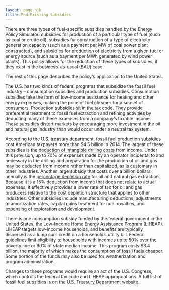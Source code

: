 ```yaml
---
layout: page.njk
title: End Existing Subsidies
---
```

There are three types of fuel-specific subsidies handled by the Energy Policy Simulator: subsidies for production of a particular type of fuel (such as coal or crude oil), subsidies for construction of a type of electricity generation capacity (such as a payment per MW of coal power plant constructed), and subsidies for production of electricity from a given fuel or energy source (such as a payment per MWh generated by wind power plants).  This policy allows for the reduction of these types of subsidies, if they exist in the business-as-usual (BAU) case.

The rest of this page describes the policy's application to the United States.

The U.S. has two kinds of federal programs that subsidize the fossil fuel industry – consumption subsidies and production subsidies.  Consumption subsidies take the form of low-income assistance for heating and other energy expenses, making the price of fuel cheaper for a subset of consumers.  Production subsidies sit in the tax code.  They provide preferential treatment to fossil fuel extraction and refining activities by deducting many of these expenses from a company’s taxable income.  These subsidies distort markets by encouraging more investment in the oil and natural gas industry than would occur under a neutral tax system.

According to the [U.S. treasury department](http://www.treasury.gov/open/Documents/USA%20FFSR%20progress%20report%20to%20G20%202014%20Final.pdf), fossil fuel production subsidies cost American taxpayers more than $4.5 billion in 2014.  The largest of these subsidies is the [deduction of intangible drilling costs](http://crfb.org/blogs/tax-break-down-intangible-drilling-costs) from income.  Under this provision, up to 70% of expenses made by an operator incidental to and necessary in the drilling and preparation for the production of oil and gas may be deducted from income rather than capitalized, as is customary in other industries.  Another large subsidy that costs over a billion dollars annually is the [percentage depletion rate](http://www.middletonraines.com/blog/oil-and-gas-accounting-tax-depletion-simplified) for oil and natural gas extraction.  Because it is a 15% deduction from income that does not relate to actual expenses, it effectively provides a lower rate of tax for oil and gas producers relative to the cost depletion structure that applies to other industries.  Other subsidies include manufacturing deductions, adjustments to amortization rates, capital gains treatment for coal royalties, and expensing of exploration and development.

There is one consumption subsidy funded by the federal government in the United States, the Low-Income Home Energy Assistance Program (LIHEAP).  LIHEAP targets low-income households, and benefits are typically dispersed as a lump sum credit on a household’s utility bill.  Federal guidelines limit eligibility to households with incomes up to 50% over the poverty line or 60% of state median income.  This program costs $3.4 billion, the majority of which makes the consumption of fossil fuels cheaper.  Some portion of the funds may also be used for weatherization and program administration.

Changes to these programs would require an act of the U.S. Congress, which controls the federal tax code and LIHEAP appropriations.  A full list of fossil fuel subsidies is on the [U.S. Treasury Department website](http://www.treasury.gov/open/Documents/USA%20FFSR%20progress%20report%20to%20G20%202014%20Final.pdf).
